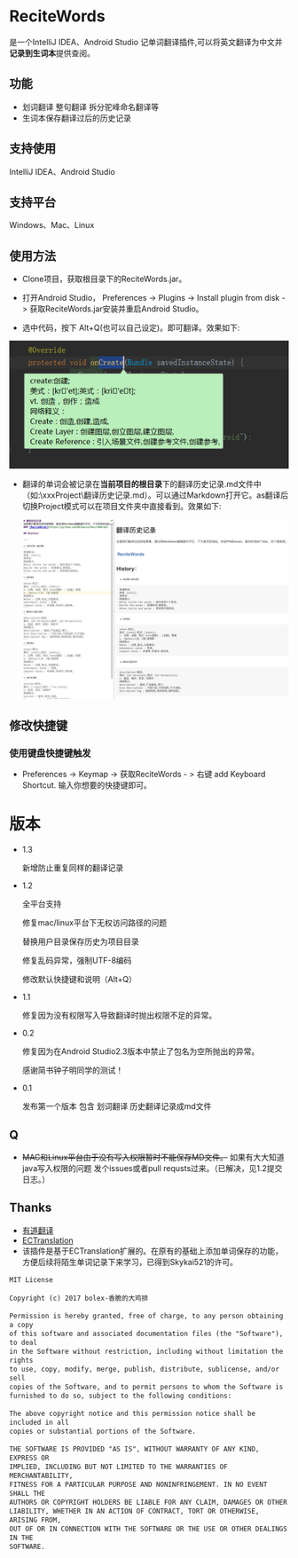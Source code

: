 # ReciteWords

 是一个IntelliJ IDEA、Android Studio 记单词翻译插件,可以将英文翻译为中文并**记录到生词本**提供查阅。

## 功能
- 划词翻译 整句翻译 拆分驼峰命名翻译等
- 生词本保存翻译过后的历史记录

## 支持使用
 IntelliJ IDEA、Android Studio 

## 支持平台
 Windows、Mac、Linux

## 使用方法

- Clone项目，获取根目录下的ReciteWords.jar。

- 打开Android Studio， Preferences -> Plugins -> Install plugin from disk -> 获取ReciteWords.jar安装并重启Android Studio。

- 选中代码，按下 Alt+Q(也可以自己设定)。即可翻译。效果如下:

![](./img/1.png)
- 翻译的单词会被记录在**当前项目的根目录**下的翻译历史记录.md文件中（如:\xxxProject\翻译历史记录.md）。可以通过Markdown打开它。as翻译后切换Project模式可以在项目文件夹中直接看到。效果如下:



  ![](./img/3.png)

## 修改快捷键

### 使用键盘快捷键触发
- Preferences -> Keymap -> 获取ReciteWords - > 右键 add Keyboard Shortcut. 输入你想要的快捷键即可。

# 版本


- 1.3
   
   新增防止重复同样的翻译记录

- 1.2

     全平台支持
     
     修复mac/linux平台下无权访问路径的问题 
     
     替换用户目录保存历史为项目目录
     
     修复乱码异常，强制UTF-8编码
     
     修改默认快捷键和说明（Alt+Q）
- 1.1 

    修复因为没有权限写入导致翻译时抛出权限不足的异常。


- 0.2 

    修复因为在Android Studio2.3版本中禁止了包名为空所抛出的异常。 
    
    感谢简书钟子明同学的测试！
    
- 0.1 

    发布第一个版本 包含 划词翻译 
    历史翻译记录成md文件


## Q
-  ~~MAC和Linux平台由于没有写入权限暂时不能保存MD文件。~~ 如果有大大知道java写入权限的问题 发个issues或者pull requsts过来。（已解决，见1.2提交日志。）


## Thanks
- [有道翻译](http://fanyi.youdao.com/openapi?path=data-mode)
- [ECTranslation](https://github.com/Skykai521/ECTranslation)
- 该插件是基于ECTranslation扩展的。在原有的基础上添加单词保存的功能，方便后续将陌生单词记录下来学习，已得到Skykai521的许可。

```
MIT License

Copyright (c) 2017 bolex-香脆的大鸡排

Permission is hereby granted, free of charge, to any person obtaining a copy
of this software and associated documentation files (the "Software"), to deal
in the Software without restriction, including without limitation the rights
to use, copy, modify, merge, publish, distribute, sublicense, and/or sell
copies of the Software, and to permit persons to whom the Software is
furnished to do so, subject to the following conditions:

The above copyright notice and this permission notice shall be included in all
copies or substantial portions of the Software.

THE SOFTWARE IS PROVIDED "AS IS", WITHOUT WARRANTY OF ANY KIND, EXPRESS OR
IMPLIED, INCLUDING BUT NOT LIMITED TO THE WARRANTIES OF MERCHANTABILITY,
FITNESS FOR A PARTICULAR PURPOSE AND NONINFRINGEMENT. IN NO EVENT SHALL THE
AUTHORS OR COPYRIGHT HOLDERS BE LIABLE FOR ANY CLAIM, DAMAGES OR OTHER
LIABILITY, WHETHER IN AN ACTION OF CONTRACT, TORT OR OTHERWISE, ARISING FROM,
OUT OF OR IN CONNECTION WITH THE SOFTWARE OR THE USE OR OTHER DEALINGS IN THE
SOFTWARE.
```
